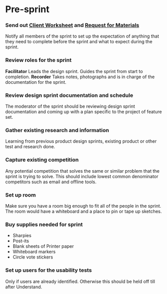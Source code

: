 # Pre-sprint

### Send out [Client Worksheet](Materials/Pre-Sprint_Client_Worksheet.md) and [Request for Materials](Materials/Pre-Sprint_Request_for_Materials.md)

Notify all members of the sprint to set up the expectation of anything that they
need to complete before the sprint and what to expect during the sprint.

### Review roles for the sprint

**Facilitator** Leads the design sprint. Guides the sprint from start to
completion.
**Recorder** Takes notes, photographs and is in charge of the documentation for
the sprint.

### Review design sprint documentation and schedule

The moderator of the sprint should be reviewing design sprint documentation and
coming up with a plan specific to the project of feature set.

### Gather existing research and information

Learning from previous product design sprints, existing product or other test
and research done.

### Capture existing competition

Any potential competition that solves the same or similar problem that the
sprint is trying to solve. This should include lowest common denominator
competitors such as email and offline tools.

### Set up room

Make sure you have a room big enough to fit all of the people in the sprint. The
room would have a whiteboard and a place to pin or tape up sketches.

### Buy supplies needed for sprint

* Sharpies
* Post-its
* Blank sheets of Printer paper
* Whiteboard markers
* Circle vote stickers

### Set up users for the usability tests

Only if users are already identified. Otherwise this should be held off till
after Understand.
